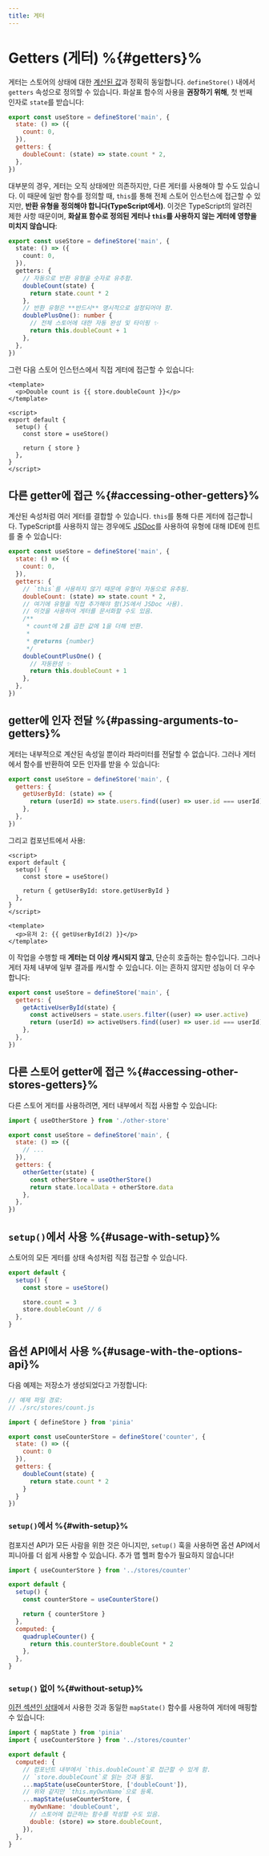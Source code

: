 ```yaml
---
title: 게터
---
```


# Getters (게터) %{#getters}%

게터는 스토어의 상태에 대한 [계산된 값](https://vuejs.kr/guide/essentials/computed.html)과 정확히 동일합니다.
`defineStore()` 내에서 `getters` 속성으로 정의할 수 있습니다.
화살표 함수의 사용을 **권장하기 위해**, 첫 번째 인자로 `state`를 받습니다:

```js
export const useStore = defineStore('main', {
  state: () => ({
    count: 0,
  }),
  getters: {
    doubleCount: (state) => state.count * 2,
  },
})
```

대부분의 경우, 게터는 오직 상태에만 의존하지만, 다른 게터를 사용해야 할 수도 있습니다.
이 때문에 일반 함수를 정의할 때,
`this`를 통해 전체 스토어 인스턴스에 접근할 수 있지만,
**반환 유형을 정의해야 합니다(TypeScript에서)**.
이것은 TypeScript의 알려진 제한 사항 때문이며,
**화살표 함수로 정의된 게터나 `this`를 사용하지 않는 게터에 영향을 미치지 않습니다**:

```ts
export const useStore = defineStore('main', {
  state: () => ({
    count: 0,
  }),
  getters: {
    // 자동으로 반환 유형을 숫자로 유추함.
    doubleCount(state) {
      return state.count * 2
    },
    // 반환 유형은 **반드시** 명시적으로 설정되어야 함.
    doublePlusOne(): number {
      // 전체 스토어에 대한 자동 완성 및 타이핑 ✨
      return this.doubleCount + 1
    },
  },
})
```

그런 다음 스토어 인스턴스에서 직접 게터에 접근할 수 있습니다:

```vue
<template>
  <p>Double count is {{ store.doubleCount }}</p>
</template>

<script>
export default {
  setup() {
    const store = useStore()

    return { store }
  },
}
</script>
```

## 다른 getter에 접근 %{#accessing-other-getters}%

계산된 속성처럼 여러 게터를 결합할 수 있습니다.
`this`를 통해 다른 게터에 접근합니다.
TypeScript를 사용하지 않는 경우에도 [JSDoc](https://jsdoc.app/tags-returns.html)를 사용하여 유형에 대해 IDE에 힌트를 줄 수 있습니다:

```js
export const useStore = defineStore('main', {
  state: () => ({
    count: 0,
  }),
  getters: {
    // `this`를 사용하지 않기 때문에 유형이 자동으로 유추됨.
    doubleCount: (state) => state.count * 2,
    // 여기에 유형을 직접 추가해야 함(JS에서 JSDoc 사용).
    // 이것을 사용하여 게터를 문서화할 수도 있음.
    /**
     * count에 2를 곱한 값에 1을 더해 반환.
     *
     * @returns {number}
     */
    doubleCountPlusOne() {
      // 자동완성 ✨
      return this.doubleCount + 1
    },
  },
})
```

## getter에 인자 전달 %{#passing-arguments-to-getters}%

게터는 내부적으로 계산된 속성일 뿐이라 파라미터를 전달할 수 없습니다.
그러나 게터에서 함수를 반환하여 모든 인자를 받을 수 있습니다:

```js
export const useStore = defineStore('main', {
  getters: {
    getUserById: (state) => {
      return (userId) => state.users.find((user) => user.id === userId)
    },
  },
})
```

그리고 컴포넌트에서 사용:

```vue
<script>
export default {
  setup() {
    const store = useStore()

    return { getUserById: store.getUserById }
  },
}
</script>

<template>
  <p>유저 2: {{ getUserById(2) }}</p>
</template>
```

이 작업을 수행할 때 **게터는 더 이상 캐시되지 않고**, 단순히 호출하는 함수입니다.
그러나 게터 자체 내부에 일부 결과를 캐시할 수 있습니다.
이는 흔하지 않지만 성능이 더 우수합니다:

```js
export const useStore = defineStore('main', {
  getters: {
    getActiveUserById(state) {
      const activeUsers = state.users.filter((user) => user.active)
      return (userId) => activeUsers.find((user) => user.id === userId)
    },
  },
})
```

## 다른 스토어 getter에 접근 %{#accessing-other-stores-getters}%

다른 스토어 게터를 사용하려면, 게터 내부에서 직접 사용할 수 있습니다:

```js
import { useOtherStore } from './other-store'

export const useStore = defineStore('main', {
  state: () => ({
    // ...
  }),
  getters: {
    otherGetter(state) {
      const otherStore = useOtherStore()
      return state.localData + otherStore.data
    },
  },
})
```

## `setup()`에서 사용 %{#usage-with-setup}%

스토어의 모든 게터를 상태 속성처럼 직접 접근할 수 있습니다.

```js
export default {
  setup() {
    const store = useStore()

    store.count = 3
    store.doubleCount // 6
  },
}
```

## 옵션 API에서 사용 %{#usage-with-the-options-api}%


다음 예제는 저장소가 생성되었다고 가정합니다:

```js
// 예제 파일 경로:
// ./src/stores/count.js

import { defineStore } from 'pinia'

export const useCounterStore = defineStore('counter', {
  state: () => ({
    count: 0
  }),
  getters: {
    doubleCount(state) {
      return state.count * 2
    }
  }
})
```

### `setup()`에서 %{#with-setup}%

컴포지션 API가 모든 사람을 위한 것은 아니지만,
`setup()` 훅을 사용하면 옵션 API에서 피니아를 더 쉽게 사용할 수 있습니다.
추가 맵 헬퍼 함수가 필요하지 않습니다!

```js
import { useCounterStore } from '../stores/counter'

export default {
  setup() {
    const counterStore = useCounterStore()

    return { counterStore }
  },
  computed: {
    quadrupleCounter() {
      return this.counterStore.doubleCount * 2
    },
  },
}
```

### `setup()` 없이 %{#without-setup}%

[이전 섹션인 상태](state.md#options-api)에서 사용한 것과 동일한 `mapState()` 함수를 사용하여 게터에 매핑할 수 있습니다:

```js
import { mapState } from 'pinia'
import { useCounterStore } from '../stores/counter'

export default {
  computed: {
    // 컴포넌트 내부에서 `this.doubleCount`로 접근할 수 있게 함.
    // `store.doubleCount`로 읽는 것과 동일.
    ...mapState(useCounterStore, ['doubleCount']),
    // 위와 같지만 `this.myOwnName`으로 등록.
    ...mapState(useCounterStore, {
      myOwnName: 'doubleCount',
      // 스토어에 접근하는 함수를 작성할 수도 있음.
      double: (store) => store.doubleCount,
    }),
  },
}
```